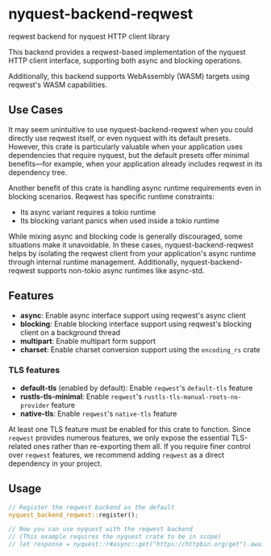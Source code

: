 <!-- cargo-rdme start -->

# nyquest-backend-reqwest

reqwest backend for nyquest HTTP client library

This backend provides a reqwest-based implementation of the nyquest HTTP client interface, supporting both async and blocking operations.

Additionally, this backend supports WebAssembly (WASM) targets using reqwest's WASM capabilities.

## Use Cases

It may seem unintuitive to use nyquest-backend-reqwest when you could directly use reqwest itself, or even nyquest with its default presets. However, this crate is particularly valuable when your application uses dependencies that require nyquest, but the default presets offer minimal benefits—for example, when your application already includes reqwest in its dependency tree.

Another benefit of this crate is handling async runtime requirements even in blocking scenarios. Reqwest has specific runtime constraints:

- Its async variant requires a tokio runtime
- Its blocking variant panics when used inside a tokio runtime

While mixing async and blocking code is generally discouraged, some situations make it unavoidable. In these cases, nyquest-backend-reqwest helps by isolating the reqwest client from your application's async runtime through internal runtime management. Additionally, nyquest-backend-reqwest supports non-tokio async runtimes like async-std.

## Features

- **async**: Enable async interface support using reqwest's async client
- **blocking**: Enable blocking interface support using reqwest's blocking client on a background thread
- **multipart**: Enable multipart form support
- **charset**: Enable charset conversion support using the `encoding_rs` crate

### TLS features

- **default-tls** (enabled by default): Enable `reqwest`'s `default-tls` feature
- **rustls-tls-minimal**: Enable `reqwest`'s `rustls-tls-manual-roots-no-provider` feature
- **native-tls**: Enable `reqwest`'s `native-tls` feature

At least one TLS feature must be enabled for this crate to function. Since `reqwest` provides numerous features, we only expose the essential TLS-related ones rather than re-exporting them all. If you require finer control over `reqwest` features, we recommend adding `reqwest` as a direct dependency in your project.

## Usage

```rust
// Register the reqwest backend as the default
nyquest_backend_reqwest::register();

// Now you can use nyquest with the reqwest backend
// (This example requires the nyquest crate to be in scope)
// let response = nyquest::r#async::get("https://httpbin.org/get").await?;
```

<!-- cargo-rdme end -->
